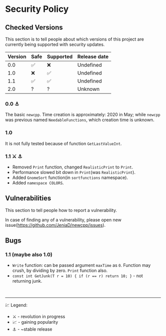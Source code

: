 # Security Policy
## Checked Versions

This section is to tell people about which versions of this project are
currently being supported with security updates.

| Version | Safe              |Supported         |Release date|
| ------- | -----             |------------      |------------|
| 0.0     | :white_check_mark:|:x:               |Undefined   |
| 1.0     | :x:               |:white_check_mark:|Undefined   |
| 1.1     | :white_check_mark:|:white_check_mark:|Undefined   |
|2.0      | ?                 | ?                |Unknown     |

### 0.0 :anchor:
The basic `newcpp`. Time creation is approximately: 2020 in May; while `newcpp` was previous named `NeedableFunctions`, which creation time is unknown.
### 1.0
It is not fully tested because of function `GetLastValueInt`.
### 1.1 ⚔️ ⚓
- Removed `Print` function, changed `RealisticPrint` to `Print`.
- Performance slowed bit down in `Print`(was `RealisticPrint`).
- Added `GnomeSort` function(in `sortfunctions` namespace).
- Added `namespace COLORS`.

## Vulnerabilities

This section to tell people how to report a vulnerability.

In case of finding any of a vulnerability, please open new issue(https://github.com/JeniaD/newcpp/issues).

## Bugs

### 1.1 (maybe also 1.0)
- `Write` function: can be passed argument `maxTime` as `0`. Function may crush, by dividing by zero. `Print` function also.
- `const int GetJunk(T r = 10) { if (r == r) return 10; }` - not returning junk.

<br><hr>
:chart: Legend:
- :crossed_swords: - revolution in progress
- :chart_with_upwards_trend: - gaining popularity
- :anchor: - ~stable release
